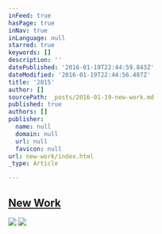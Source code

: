 ```yaml
---
inFeed: true
hasPage: true
inNav: true
inLanguage: null
starred: true
keywords: []
description: ''
datePublished: '2016-01-19T22:44:59.843Z'
dateModified: '2016-01-19T22:44:56.487Z'
title: '2015'
author: []
sourcePath: _posts/2016-01-19-new-work.md
published: true
authors: []
publisher:
  name: null
  domain: null
  url: null
  favicon: null
url: new-work/index.html
_type: Article

---
```

## [New Work][0]
![](https://s3-us-west-2.amazonaws.com/the-grid-img/p/432bd69500c72e57e551d5b1658fc120b06a2511.jpg)
![](https://the-grid-user-content.s3-us-west-2.amazonaws.com/b6a292fa-f54a-4949-820f-7c2a06149812.jpg)

[0]: https://www.instagram.com/the.creationist/